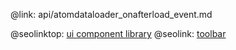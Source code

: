 @link: api/atomdataloader_onafterload_event.md

@seolinktop: [ui component library](https://webix.com)
@seolink: [toolbar](https://webix.com/widget/toolbar/)